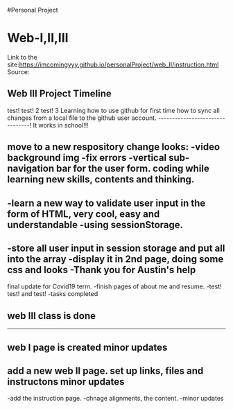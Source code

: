 #Personal Project
# Web-I,II,III
Link to the site:https://imcomingyyy.github.io/personalProject/web_II/instruction.html
Source: 

Web III Project Timeline
--------------------------------

test!
test! 2
test! 3
Learning how to use github for first time
how to sync all changes from a local file to the github user account.
--------------------------------! It works in school!!!

move to a new respository 
change looks:
-video background img
-fix errors
-vertical sub-navigation bar for the user form.
coding while learning new skills, contents and thinking. 
-----------------------
-learn a new way to validate user input in the form of HTML, very cool, easy and understandable
-using sessionStorage. 
-----------------
-store all user input in session storage and put all into the array 
-display it in 2nd page, doing some css and looks
-Thank you for Austin's help
--------------------------------
final update for Covid19 term. 
-finish pages of about me and resume.
-test! test! and test!
-tasks completed 

web III class is done
--------------------
----------------------
web I page is created
minor updates
----------------
add a new web II page.
set up links, files and instructons 
minor updates 
--------------------------------
-add the instruction page.
-chnage alignments, the content. 
-minor updates
